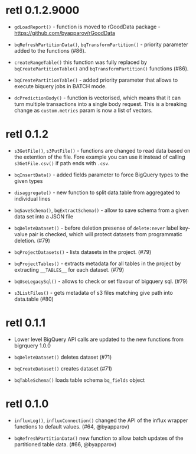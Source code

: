 # retl 0.1.2.9000

* `gdLoadReport()` - function is moved to rGoodData package - https://github.com/byapparov/rGoodData

* `bqRefreshPartitionData()`, `bqTransformPartition()` - priority parameter added to the functions (#86).

* `createRangeTable()` this function was fully replaced by `bqCreatePartitionTable()` and `bqTransformPartition()` functions (#86).

* `bqCreatePartitionTable()` - added priority parameter that allows to execute biquery jobs in BATCH mode.

* `dcPredictionBody()` - function is vectorised, which means that it can turn multiple transactions
  into a single body request. This is a breaking change as `custom.metrics` param is now 
  a list of vectors.

# retl 0.1.2

* `s3GetFile()`, `s3PutFile()` - functions are changed to read data based on the extention of the file. Fore example you can use it instead of calling `s3GetFile.csv()` if path ends with `.csv`.

* `bqInsertData()` - added fields parameter to force BigQuery types to the given types

* `disaggregate()` - new function to split data.table from aggregated to individual lines

* `bqSaveSchema()`, `bqExtractSchema()` - allow to save schema from a given data set into a JSON file

* `bqDeleteDataset()` - before deletion presense of `delete:never` label key-value pair is checked, 
    which will protect datasets from programmatic deletion. (#79)
    
* `bqProjectDatasets()` - lists datasets in the project. (#79)
    
* `bqProjectTables()` - extracts metadata for all tables in the project by extracting `__TABLES__` for each dataset. (#79)

* `bqUseLegacySql()` - allows to check or set flavour of bigquery sql. (#79)

* `s3ListFiles()` - gets metadata of s3 files matching give path into data.table (#80)

# retl 0.1.1

* Lower level BigQuery API calls are updated to the new functions from bigrquery 1.0.0

* `bqDeleteDataset()` deletes dataset (#71)

* `bqCreateDataset()` creates dataset (#71)

* `bqTableSchema()` loads table schema `bq_fields` object

# retl 0.1.0

* `influxLog()`, `influxConnection()` changed the API of the influx wrapper functions to default values. (#64, @byapparov)

* `bqRefreshPartitionData()` new function to allow batch updates of the partitioned table data. (#66, @byapparov)
